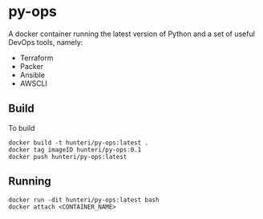 # py-ops
A docker container running the latest version of Python and a set of useful DevOps tools, namely:

* Terraform
* Packer
* Ansible
* AWSCLI

## Build 
To build

```commandline
docker build -t hunteri/py-ops:latest .
docker tag imageID hunteri/py-ops:0.1
docker push hunteri/py-ops:latest
```

## Running
```commandline
docker run -dit hunteri/py-ops:latest bash
docker attach <CONTAINER_NAME>
```
